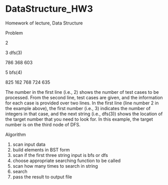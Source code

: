 # DataStructure_HW3
Homework of lecture, Data Structure

Problem

2

3 dfs(3)

786 368 603

5 bfs(4)

825 162 768 724 635

The number in the first line (i.e., 2) shows the number of test cases to be processed. From the second line, test cases are given, and the information for each case is provided over two lines.
In the first line (line number 2 in the example above), the first number (i.e., 3) indicates the number of integers in that case, and the next string (i.e., dfs(3)) shows the location of the target number that you need to look for. In this example, the target number is on the third node of DFS.

Algorithm
1. scan input data
2. build elements in BST form
3. scan if the first three string input is bfs or dfs
4. choose appropriate searching function to be called
5. scan how many times to search in string
6. search
7. pass the result to output file
